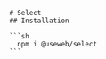 
        # Select
        ## Installation

        ```sh
          npm i @useweb/select
        ```
        